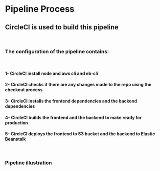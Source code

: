 # Pipeline Process

## CircleCI is used to build this pipeline

<br>

### The configuration of the pipeline contains:

<br>

#### 1- CircleCI install node and aws cli and eb-cli

#### 2- CircleCI checks if there are any changes made to the repo uisng the checkout process

#### 3- CircleCI installs the frontend dependencies and the backend dependencies

#### 4- CircleCI builds the frontend and the backend to make ready for production

#### 5- CircleCI deploys the frontend to S3 bucket and the backend to Elastic Beanstalk

<br>

### Pipeline illustration
